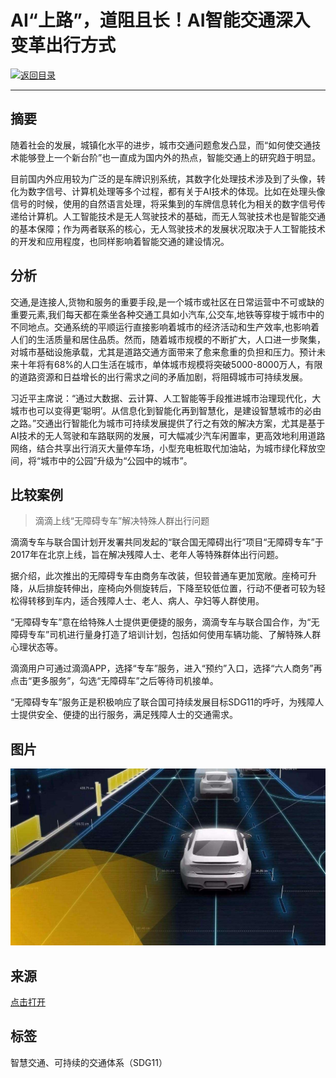 # AI“上路”，道阻且长！AI智能交通深入变革出行方式

[![返回目录](http://img.shields.io/badge/点击-返回目录-875A7B.svg?style=flat&colorA=8F8F8F)](/)

----------

## 摘要

随着社会的发展，城镇化水平的进步，城市交通问题愈发凸显，而“如何使交通技术能够登上一个新台阶”也一直成为国内外的热点，智能交通上的研究趋于明显。

目前国内外应用较为广泛的是车牌识别系统，其数字化处理技术涉及到了头像，转化为数字信号、计算机处理等多个过程，都有关于AI技术的体现。比如在处理头像信号的时候，使用的自然语言处理，将采集到的车牌信息转化为相关的数字信号传递给计算机。人工智能技术是无人驾驶技术的基础，而无人驾驶技术也是智能交通的基本保障；作为两者联系的核心，无人驾驶技术的发展状况取决于人工智能技术的开发和应用程度，也同样影响着智能交通的建设情况。

## 分析

交通,是连接人,货物和服务的重要手段,是一个城市或社区在日常运营中不可或缺的重要元素,我们每天都在乘坐各种交通工具如小汽车,公交车,地铁等穿梭于城市中的不同地点。交通系统的平顺运行直接影响着城市的经济活动和生产效率,也影响着人们的生活质量和居住品质。然而，随着城市规模的不断扩大，人口进一步聚集，对城市基础设施承载，尤其是道路交通方面带来了愈来愈重的负担和压力。预计未来十年将有68%的人口生活在城市，单体城市规模将突破5000-8000万人，有限的道路资源和日益增长的出行需求之间的矛盾加剧，将阻碍城市可持续发展。

习近平主席说：“通过大数据、云计算、人工智能等手段推进城市治理现代化，大城市也可以变得更‘聪明’。从信息化到智能化再到智慧化，是建设智慧城市的必由之路。”交通出行智能化为城市可持续发展提供了行之有效的解决方案，尤其是基于AI技术的无人驾驶和车路联网的发展，可大幅减少汽车闲置率，更高效地利用道路网络，结合共享出行消灭大量停车场，小型充电桩取代加油站，为城市绿化释放空间，将“城市中的公园”升级为“公园中的城市”。

## 比较案例

> 滴滴上线“无障碍专车”解决特殊人群出行问题

滴滴专车与联合国计划开发署共同发起的“联合国无障碍出行”项目“无障碍专车”于2017年在北京上线，旨在解决残障人士、老年人等特殊群体出行问题。

据介绍，此次推出的无障碍专车由商务车改装，但较普通车更加宽敞。座椅可升降，从后排旋转伸出，座椅向外侧旋转后，下降至较低位置，行动不便者可较为轻松得转移到车内，适合残障人士、老人、病人、孕妇等人群使用。

“无障碍专车”意在给特殊人士提供更便捷的服务，滴滴专车与联合国合作，为“无障碍专车”司机进行量身打造了培训计划，包括如何使用车辆功能、了解特殊人群心理状态等。

滴滴用户可通过滴滴APP，选择“专车”服务，进入“预约”入口，选择“六人商务”再点击“更多服务”，勾选“无障碍车”之后等待司机接单。

 “无障碍专车”服务正是积极响应了联合国可持续发展目标SDG11的呼吁，为残障人士提供安全、便捷的出行服务，满足残障人士的交通需求。

## 图片

![图片](11.3.1.jpg)

## 来源

<a href="https://www.toutiao.com/a6701112656209641996/" target="_blank">点击打开</a>




## 标签
智慧交通、可持续的交通体系（SDG11）

